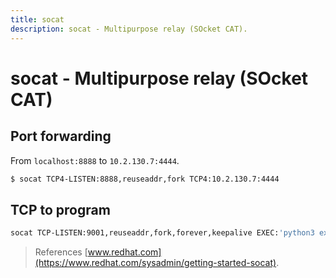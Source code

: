 ```yaml
---
title: socat
description: socat - Multipurpose relay (SOcket CAT).
---
```


# socat - Multipurpose relay (SOcket CAT)

## Port forwarding

From `localhost:8888` to `10.2.130.7:4444`.

```bash
$ socat TCP4-LISTEN:8888,reuseaddr,fork TCP4:10.2.130.7:4444
```

## TCP to program

```bash
socat TCP-LISTEN:9001,reuseaddr,fork,forever,keepalive EXEC:'python3 example.py'
```

> References [www.redhat.com](https://www.redhat.com/sysadmin/getting-started-socat).